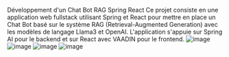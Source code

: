 Développement d'un Chat Bot RAG Spring React
Ce projet consiste en une application web fullstack utilisant Spring et React pour mettre en place un Chat Bot basé sur le système RAG (Retrieval-Augmented Generation) avec les modèles de langage Llama3 et OpenAI. L'application s'appuie sur Spring AI pour le backend et sur React avec VAADIN pour le frontend.
![image](https://github.com/user-attachments/assets/955fdaf5-0981-4973-8016-5d85f96efbf2)
![image](https://github.com/user-attachments/assets/2f669be8-6d5d-4d7c-8233-bd7c8cae9018)
![image](https://github.com/user-attachments/assets/2df7a1c9-669b-4f1f-afe7-24033cf46a62)
![image](https://github.com/user-attachments/assets/a4c4b0cf-48d3-437e-8554-468b7e89767c)


